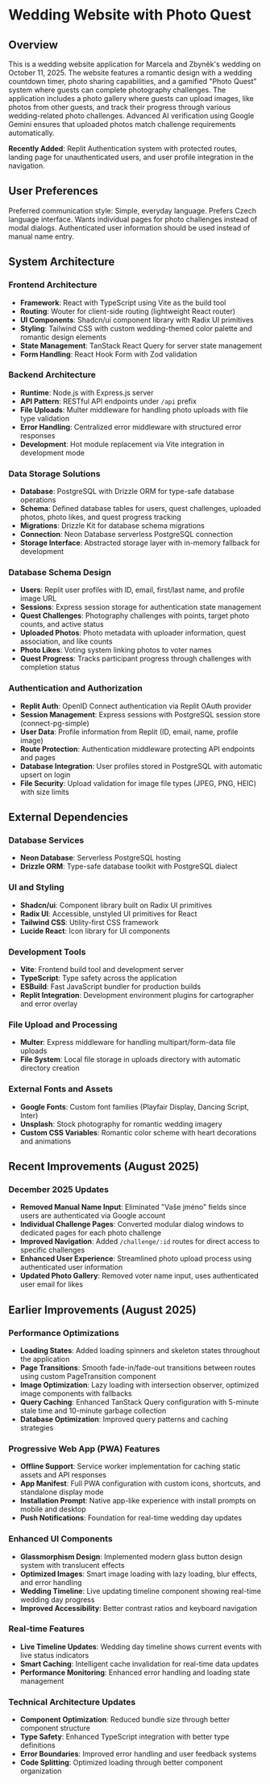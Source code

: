# Wedding Website with Photo Quest

## Overview

This is a wedding website application for Marcela and Zbyněk's wedding on October 11, 2025. The website features a romantic design with a wedding countdown timer, photo sharing capabilities, and a gamified "Photo Quest" system where guests can complete photography challenges. The application includes a photo gallery where guests can upload images, like photos from other guests, and track their progress through various wedding-related photo challenges. Advanced AI verification using Google Gemini ensures that uploaded photos match challenge requirements automatically.

**Recently Added**: Replit Authentication system with protected routes, landing page for unauthenticated users, and user profile integration in the navigation.

## User Preferences

Preferred communication style: Simple, everyday language.
Prefers Czech language interface.
Wants individual pages for photo challenges instead of modal dialogs.
Authenticated user information should be used instead of manual name entry.

## System Architecture

### Frontend Architecture
- **Framework**: React with TypeScript using Vite as the build tool
- **Routing**: Wouter for client-side routing (lightweight React router)
- **UI Components**: Shadcn/ui component library with Radix UI primitives
- **Styling**: Tailwind CSS with custom wedding-themed color palette and romantic design elements
- **State Management**: TanStack React Query for server state management
- **Form Handling**: React Hook Form with Zod validation

### Backend Architecture
- **Runtime**: Node.js with Express.js server
- **API Pattern**: RESTful API endpoints under `/api` prefix
- **File Uploads**: Multer middleware for handling photo uploads with file type validation
- **Error Handling**: Centralized error middleware with structured error responses
- **Development**: Hot module replacement via Vite integration in development mode

### Data Storage Solutions
- **Database**: PostgreSQL with Drizzle ORM for type-safe database operations
- **Schema**: Defined database tables for users, quest challenges, uploaded photos, photo likes, and quest progress tracking
- **Migrations**: Drizzle Kit for database schema migrations
- **Connection**: Neon Database serverless PostgreSQL connection
- **Storage Interface**: Abstracted storage layer with in-memory fallback for development

### Database Schema Design
- **Users**: Replit user profiles with ID, email, first/last name, and profile image URL
- **Sessions**: Express session storage for authentication state management
- **Quest Challenges**: Photography challenges with points, target photo counts, and active status
- **Uploaded Photos**: Photo metadata with uploader information, quest association, and like counts
- **Photo Likes**: Voting system linking photos to voter names
- **Quest Progress**: Tracks participant progress through challenges with completion status

### Authentication and Authorization
- **Replit Auth**: OpenID Connect authentication via Replit OAuth provider
- **Session Management**: Express sessions with PostgreSQL session store (connect-pg-simple)
- **User Data**: Profile information from Replit (ID, email, name, profile image)
- **Route Protection**: Authentication middleware protecting API endpoints and pages
- **Database Integration**: User profiles stored in PostgreSQL with automatic upsert on login
- **File Security**: Upload validation for image file types (JPEG, PNG, HEIC) with size limits

## External Dependencies

### Database Services
- **Neon Database**: Serverless PostgreSQL hosting
- **Drizzle ORM**: Type-safe database toolkit with PostgreSQL dialect

### UI and Styling
- **Shadcn/ui**: Component library built on Radix UI primitives
- **Radix UI**: Accessible, unstyled UI primitives for React
- **Tailwind CSS**: Utility-first CSS framework
- **Lucide React**: Icon library for UI components

### Development Tools
- **Vite**: Frontend build tool and development server
- **TypeScript**: Type safety across the application
- **ESBuild**: Fast JavaScript bundler for production builds
- **Replit Integration**: Development environment plugins for cartographer and error overlay

### File Upload and Processing
- **Multer**: Express middleware for handling multipart/form-data file uploads
- **File System**: Local file storage in uploads directory with automatic directory creation

### External Fonts and Assets
- **Google Fonts**: Custom font families (Playfair Display, Dancing Script, Inter)
- **Unsplash**: Stock photography for romantic wedding imagery
- **Custom CSS Variables**: Romantic color scheme with heart decorations and animations

## Recent Improvements (August 2025)

### December 2025 Updates
- **Removed Manual Name Input**: Eliminated "Vaše jméno" fields since users are authenticated via Google account
- **Individual Challenge Pages**: Converted modular dialog windows to dedicated pages for each photo challenge
- **Improved Navigation**: Added `/challenge/:id` routes for direct access to specific challenges  
- **Enhanced User Experience**: Streamlined photo upload process using authenticated user information
- **Updated Photo Gallery**: Removed voter name input, uses authenticated user email for likes

## Earlier Improvements (August 2025)

### Performance Optimizations
- **Loading States**: Added loading spinners and skeleton states throughout the application
- **Page Transitions**: Smooth fade-in/fade-out transitions between routes using custom PageTransition component
- **Image Optimization**: Lazy loading with intersection observer, optimized image components with fallbacks
- **Query Caching**: Enhanced TanStack Query configuration with 5-minute stale time and 10-minute garbage collection
- **Database Optimization**: Improved query patterns and caching strategies

### Progressive Web App (PWA) Features
- **Offline Support**: Service worker implementation for caching static assets and API responses
- **App Manifest**: Full PWA configuration with custom icons, shortcuts, and standalone display mode
- **Installation Prompt**: Native app-like experience with install prompts on mobile and desktop
- **Push Notifications**: Foundation for real-time wedding day updates

### Enhanced UI Components
- **Glassmorphism Design**: Implemented modern glass button design system with translucent effects
- **Optimized Images**: Smart image loading with lazy loading, blur effects, and error handling
- **Wedding Timeline**: Live updating timeline component showing real-time wedding day progress
- **Improved Accessibility**: Better contrast ratios and keyboard navigation

### Real-time Features
- **Live Timeline Updates**: Wedding day timeline shows current events with live status indicators
- **Smart Caching**: Intelligent cache invalidation for real-time data updates
- **Performance Monitoring**: Enhanced error handling and loading state management

### Technical Architecture Updates
- **Component Optimization**: Reduced bundle size through better component structure
- **Type Safety**: Enhanced TypeScript integration with better type definitions
- **Error Boundaries**: Improved error handling and user feedback systems
- **Code Splitting**: Optimized loading through better component organization